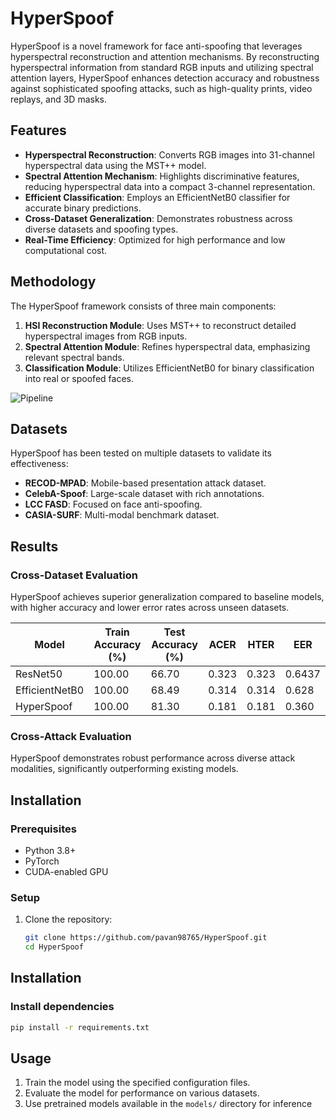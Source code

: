 # HyperSpoof

HyperSpoof is a novel framework for face anti-spoofing that leverages hyperspectral reconstruction and attention mechanisms. By reconstructing hyperspectral information from standard RGB inputs and utilizing spectral attention layers, HyperSpoof enhances detection accuracy and robustness against sophisticated spoofing attacks, such as high-quality prints, video replays, and 3D masks.

## Features

- **Hyperspectral Reconstruction**: Converts RGB images into 31-channel hyperspectral data using the MST++ model.
- **Spectral Attention Mechanism**: Highlights discriminative features, reducing hyperspectral data into a compact 3-channel representation.
- **Efficient Classification**: Employs an EfficientNetB0 classifier for accurate binary predictions.
- **Cross-Dataset Generalization**: Demonstrates robustness across diverse datasets and spoofing types.
- **Real-Time Efficiency**: Optimized for high performance and low computational cost.

## Methodology

The HyperSpoof framework consists of three main components:
1. **HSI Reconstruction Module**: Uses MST++ to reconstruct detailed hyperspectral images from RGB inputs.
2. **Spectral Attention Module**: Refines hyperspectral data, emphasizing relevant spectral bands.
3. **Classification Module**: Utilizes EfficientNetB0 for binary classification into real or spoofed faces.

![Pipeline](assets/hyperspoof_pipeline.png)

## Datasets

HyperSpoof has been tested on multiple datasets to validate its effectiveness:
- **RECOD-MPAD**: Mobile-based presentation attack dataset.
- **CelebA-Spoof**: Large-scale dataset with rich annotations.
- **LCC FASD**: Focused on face anti-spoofing.
- **CASIA-SURF**: Multi-modal benchmark dataset.

## Results

### Cross-Dataset Evaluation
HyperSpoof achieves superior generalization compared to baseline models, with higher accuracy and lower error rates across unseen datasets.

| Model          | Train Accuracy (%) | Test Accuracy (%) | ACER  | HTER  | EER   |
|----------------|--------------------|-------------------|-------|-------|-------|
| ResNet50       | 100.00            | 66.70            | 0.323 | 0.323 | 0.6437 |
| EfficientNetB0 | 100.00            | 68.49            | 0.314 | 0.314 | 0.628  |
| HyperSpoof     | 100.00            | 81.30            | 0.181 | 0.181 | 0.360  |

### Cross-Attack Evaluation
HyperSpoof demonstrates robust performance across diverse attack modalities, significantly outperforming existing models.

## Installation

### Prerequisites
- Python 3.8+
- PyTorch
- CUDA-enabled GPU

### Setup
1. Clone the repository:
   ```bash
   git clone https://github.com/pavan98765/HyperSpoof.git
   cd HyperSpoof

## Installation

### Install dependencies
```bash
pip install -r requirements.txt
```

## Usage

1. Train the model using the specified configuration files.
2. Evaluate the model for performance on various datasets.
3. Use pretrained models available in the `models/` directory for inference
